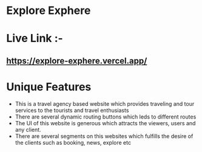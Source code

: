# Explore Exphere
# Live Link :-
## https://explore-exphere.vercel.app/

# Unique Features
- This is a travel agency based website which provides traveling and tour services to the tourists and travel enthusiasts
- There are several dynamic routing buttons which leds to different routes
- The UI of this website is generous which attracts the viewers, users and any client.
- There are several segments on this websites which fulfills the desire of the clients such as booking, news, explore etc